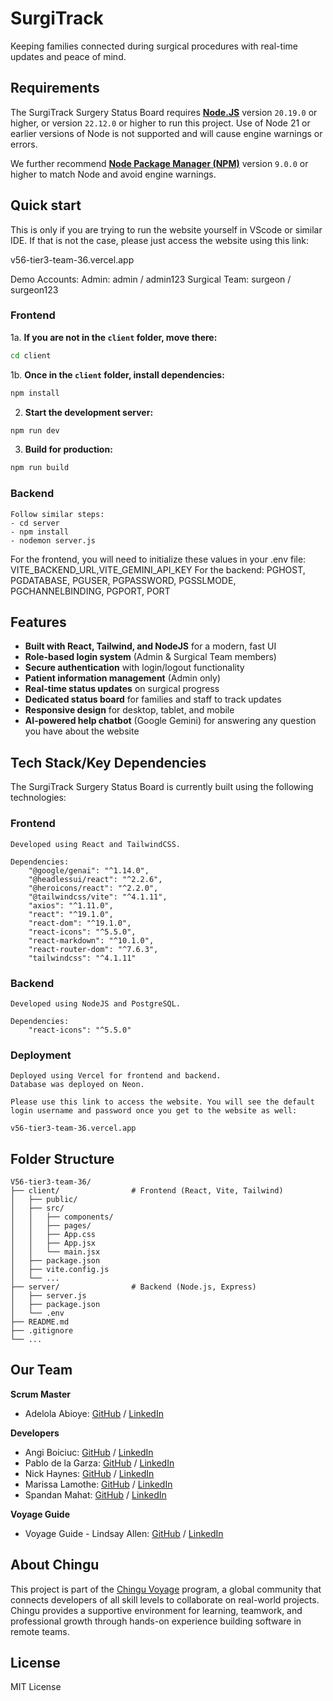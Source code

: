 # SurgiTrack
Keeping families connected during surgical procedures with real-time updates and peace of mind.

## Requirements

The SurgiTrack Surgery Status Board requires [**Node.JS**](https://nodejs.org/) version `20.19.0` or higher, or version `22.12.0` or higher to run this project. Use of Node 21 or earlier versions of Node is not supported and will cause engine warnings or errors.

We further recommend [**Node Package Manager (NPM)**](https://www.npmjs.com/package/npm/) version `9.0.0` or higher to match Node and avoid engine warnings.

## Quick start
This is only if you are trying to run the website yourself in VScode or similar IDE. If that is not the case, please just access the website using this link:

v56-tier3-team-36.vercel.app

Demo Accounts:
Admin: admin / admin123
Surgical Team: surgeon / surgeon123

### Frontend ###
1a. **If you are not in the `client` folder, move there:**

```bash
cd client
```

1b. **Once in the `client` folder, install dependencies:**

```bash
npm install
```

2. **Start the development server:**

```bash
npm run dev
```

3. **Build for production:**

```bash
npm run build
```
### Backend ###
    Follow similar steps:
    - cd server
    - npm install
    - nodemon server.js

For the frontend, you will need to initialize these values in your .env file: VITE_BACKEND_URL,VITE_GEMINI_API_KEY
For the backend: PGHOST, PGDATABASE, PGUSER, PGPASSWORD, PGSSLMODE, PGCHANNELBINDING, PGPORT, PORT

## Features

- **Built with React, Tailwind, and NodeJS** for a modern, fast UI
- **Role-based login system** (Admin & Surgical Team members)
- **Secure authentication** with login/logout functionality
- **Patient information management** (Admin only)
- **Real-time status updates** on surgical progress
- **Dedicated status board** for families and staff to track updates
- **Responsive design** for desktop, tablet, and mobile
- **AI-powered help chatbot** (Google Gemini) for answering any question you have about the website

## Tech Stack/Key Dependencies

The SurgiTrack Surgery Status Board is currently built using the following technologies:

### Frontend ###
    Developed using React and TailwindCSS.
    
    Dependencies:
        "@google/genai": "^1.14.0",
        "@headlessui/react": "^2.2.6",
        "@heroicons/react": "^2.2.0",
        "@tailwindcss/vite": "^4.1.11",
        "axios": "^1.11.0",
        "react": "^19.1.0",
        "react-dom": "^19.1.0",
        "react-icons": "^5.5.0",
        "react-markdown": "^10.1.0",
        "react-router-dom": "^7.6.3",
        "tailwindcss": "^4.1.11"

### Backend ###
    Developed using NodeJS and PostgreSQL.

    Dependencies:
        "react-icons": "^5.5.0"

### Deployment ###
    Deployed using Vercel for frontend and backend.
    Database was deployed on Neon.

    Please use this link to access the website. You will see the default login username and password once you get to the website as well:

    v56-tier3-team-36.vercel.app
## Folder Structure

```
V56-tier3-team-36/
├── client/                # Frontend (React, Vite, Tailwind)
│   ├── public/
│   ├── src/
│   │   ├── components/
│   │   ├── pages/
│   │   ├── App.css
│   │   ├── App.jsx
│   │   └── main.jsx
│   ├── package.json
│   ├── vite.config.js
│   └── ...
├── server/                # Backend (Node.js, Express)
│   ├── server.js
│   ├── package.json
│   └── .env
├── README.md
├── .gitignore
└── ...
```

## Our Team

**Scrum Master**
- Adelola Abioye: [GitHub](https://github.com/Adel-abio) / [LinkedIn](https://linkedin.com/in/adelola-abioye/)

**Developers**
- Angi Boiciuc: [GitHub](https://github.com/codebyangi) / [LinkedIn](https://www.linkedin.com/in/angi-boiciuc)
- Pablo de la Garza: [GitHub](https://github.com/pdv88) / [LinkedIn](https://www.linkedin.com/in/pablo-de-la-garza/)
- Nick Haynes: [GitHub](https://github.com/nickhaynes) / [LinkedIn](https://www.linkedin.com/in/nickhaynes/)
- Marissa Lamothe: [GitHub](https://github.com/msrissaxox) / [LinkedIn](https://www.linkedin.com/in/marissalamothe/)
- Spandan Mahat: [GitHub](https://github.com/spandanmahat00) / [LinkedIn](https://www.linkedin.com/in/spandan-mahat-078662266)

**Voyage Guide**
- Voyage Guide - Lindsay Allen: [GitHub](https://github.com/lkallen) / [LinkedIn](https://www.linkedin.com/in/lindsay-allen-54b46937/)


## About Chingu

This project is part of the [Chingu Voyage](https://www.chingu.io/) program, a global community that connects developers of all skill levels to collaborate on real-world projects. Chingu provides a supportive environment for learning, teamwork, and professional growth through hands-on experience building software in remote teams.

## License

MIT License
